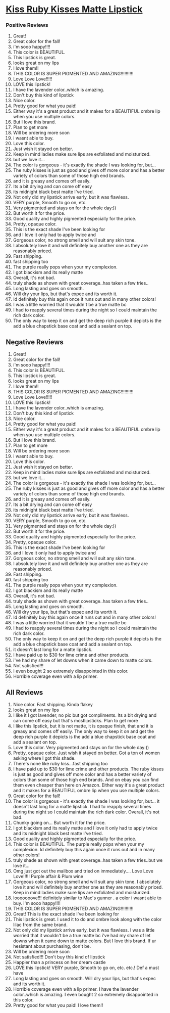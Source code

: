 # [Kiss Ruby Kisses Matte Lipstick](https://products.checkmycream.com/products/Kiss-Ruby-Kisses-Matte-Lipstick.html)

### Positive Reviews

<ol>
      <li>Great!</li>
      <li>Great color for the fall!</li>
      <li>i&#x27;m sooo happy!!!!</li>
      <li>This color is BEAUTIFUL.</li>
      <li>This lipstick is great.</li>
      <li>looks great on my lips</li>
      <li>I love them!!</li>
      <li>THIS COLOR IS SUPER PIGMENTED AND AMAZING!!!!!!!!!!</li>
      <li>Love Love Love!!!!!  </li>
      <li>LOVE this lipstick!</li>
      <li>I have the lavender color..which is amazing.</li>
      <li>Don&#x27;t buy this kind of lipstick</li>
      <li>Nice color.</li>
      <li>Pretty good for what you paid!</li>
      <li>Either way it&#x27;s a great product and it makes for a BEAUTIFUL ombre lip when you use multiple colors.</li>
      <li>But I love this brand.</li>
      <li>Plan to get more</li>
      <li>Will be ordering more soon</li>
      <li>i wasnt able to buy.</li>
      <li>Love this color.</li>
      <li>Just wish it stayed on better.</li>
      <li>Keep in mind ladies make sure lips are exfoliated and moisturized.</li>
      <li>but we love it...</li>
      <li>The color is gorgeous - it&#x27;s exactly the shade I was looking for, but...</li>
      <li>The ruby kisses is just as good and gives off more color and has a better variety of colors than some of those high end brands.</li>
      <li>and it is greasy and comes off easily.</li>
      <li>Its a bit drying and can come off easy</li>
      <li>its midnight black best matte I&#x27;ve tried.</li>
      <li>Not only did my lipstick arrive early, but it was flawless.</li>
      <li>VERY purple, Smooth to go on, etc.</li>
      <li>Very pigmented and stays on for the whole day:))</li>
      <li>But worth it for the price.</li>
      <li>Good quality and highly pigmented especially for the price.</li>
      <li>Pretty, opaque color.  </li>
      <li>This is the exact shade I&#x27;ve been looking for</li>
      <li>and I love it only had to apply twice and</li>
      <li>Gorgeous color, no strong smell and will suit any skin tone.</li>
      <li>I absolutely love it and will definitely buy another one as they are reasonably priced.</li>
      <li>Fast shipping.</li>
      <li>fast shipping too</li>
      <li>The purple really pops when your my complexion.</li>
      <li>I got blackism and its really matte</li>
      <li>Overall, it&#x27;s not bad.</li>
      <li>truly shade as shown with great coverage..has taken a few tries..</li>
      <li>Long lasting and goes on smooth.</li>
      <li>Will dry your lips, but that&#x27;s expec and its worth it.</li>
      <li>Id definitely buy this again once it runs out and in many other colors!</li>
      <li>I was a little worried that it wouldn&#x27;t be a true matte bc</li>
      <li>I had to reapply several times during the night so I could maintain the rich dark color.</li>
      <li>The only way to keep it on and get the deep rich purple it depicts is the add a blue chapstick base coat and add a sealant on top.</li>
</ol>


<h2>Negative Reviews</h2>
<ol>
<li> Great!</li>
<li> Great color for the fall!</li>
<li> i&#x27;m sooo happy!!!!</li>
<li> This color is BEAUTIFUL.</li>
<li> This lipstick is great.</li>
<li> looks great on my lips</li>
<li> I love them!!</li>
<li> THIS COLOR IS SUPER PIGMENTED AND AMAZING!!!!!!!!!!</li>
<li> Love Love Love!!!!!  </li>
<li> LOVE this lipstick!</li>
<li> I have the lavender color..which is amazing.</li>
<li> Don&#x27;t buy this kind of lipstick</li>
<li> Nice color.</li>
<li> Pretty good for what you paid!</li>
<li> Either way it&#x27;s a great product and it makes for a BEAUTIFUL ombre lip when you use multiple colors.</li>
<li> But I love this brand.</li>
<li> Plan to get more</li>
<li> Will be ordering more soon</li>
<li> i wasnt able to buy.</li>
<li> Love this color.</li>
<li> Just wish it stayed on better.</li>
<li> Keep in mind ladies make sure lips are exfoliated and moisturized.</li>
<li> but we love it...</li>
<li> The color is gorgeous - it&#x27;s exactly the shade I was looking for, but...</li>
<li> The ruby kisses is just as good and gives off more color and has a better variety of colors than some of those high end brands.</li>
<li> and it is greasy and comes off easily.</li>
<li> Its a bit drying and can come off easy</li>
<li> its midnight black best matte I&#x27;ve tried.</li>
<li> Not only did my lipstick arrive early, but it was flawless.</li>
<li> VERY purple, Smooth to go on, etc.</li>
<li> Very pigmented and stays on for the whole day:))</li>
<li> But worth it for the price.</li>
<li> Good quality and highly pigmented especially for the price.</li>
<li> Pretty, opaque color.  </li>
<li> This is the exact shade I&#x27;ve been looking for</li>
<li> and I love it only had to apply twice and</li>
<li> Gorgeous color, no strong smell and will suit any skin tone.</li>
<li> I absolutely love it and will definitely buy another one as they are reasonably priced.</li>
<li> Fast shipping.</li>
<li> fast shipping too</li>
<li> The purple really pops when your my complexion.</li>
<li> I got blackism and its really matte</li>
<li> Overall, it&#x27;s not bad.</li>
<li> truly shade as shown with great coverage..has taken a few tries..</li>
<li> Long lasting and goes on smooth.</li>
<li> Will dry your lips, but that&#x27;s expec and its worth it.</li>
<li> Id definitely buy this again once it runs out and in many other colors!</li>
<li> I was a little worried that it wouldn&#x27;t be a true matte bc</li>
<li> I had to reapply several times during the night so I could maintain the rich dark color.</li>
<li> The only way to keep it on and get the deep rich purple it depicts is the add a blue chapstick base coat and add a sealant on top.</li>
<li> it doesn&#x27;t last long for a matte lipstick.</li>
<li> I have paid up to $30 for lime crime and other products.</li>
<li> i&#x27;ve had my share of let downs when it came down to matte colors.</li>
<li> Not satisfied!!!</li>
<li> I even bought 2 so extremely disappointed in this color.</li>
<li> Horrible coverage even with a lip primer.</li>
</ol>

<h2>All Reviews</h2>

<ol>
    <li> Nice color. Fast shipping. Kinda flakey</li>
    <li> looks great on my lips</li>
    <li> I like it I got lavender, no pic but got compliments. Its a bit drying and can come off easy but that&#x27;s mostlipsticks. Plan to get more</li>
    <li> I like this lipstick, but it is not matte, it is opaque finish, that and it is greasy and comes off easily. The only way to keep it on and get the deep rich purple it depicts is the add a blue chapstick base coat and add a sealant on top.</li>
    <li> Love this color. Very pigmented and stays on for the whole day:))</li>
    <li> Pretty, opaque color.  Just wish it stayed on better. Got a ton of women asking where I got this shade.</li>
    <li> There&#x27;s none like ruby kiss...fast shipping too</li>
    <li> I have paid up to $30 for lime crime and other products. The ruby kisses is just as good and gives off more color and has a better variety of colors than some of those high end brands. And on ebay you can find them even cheaper than here on Amazon.  Either way it&#x27;s a great product and it makes for a BEAUTIFUL ombre lip when you use multiple colors.</li>
    <li> Great color for the fall!</li>
    <li> The color is gorgeous - it&#x27;s exactly the shade I was looking for, but... it doesn&#x27;t last long for a matte lipstick. I had to reapply several times during the night so I could maintain the rich dark color. Overall, it&#x27;s not bad.</li>
    <li> Chunky going on... But worth it for the price.</li>
    <li> I got blackism and its really matte and I love it only had to apply twice and its midnight black best matte I&#x27;ve tried.</li>
    <li> Good quality and highly pigmented especially for the price.</li>
    <li> This color is BEAUTIFUL. The purple really pops when your my complexion. Id definitely buy this again once it runs out and in many other colors!</li>
    <li> truly shade as shown with great coverage..has taken a few tries..but we love it...</li>
    <li> Omg just got out the mailbox and tried on immediately.... Love Love Love!!!!!  Purple affair &amp; Plum wine</li>
    <li> Gorgeous color, no strong smell and will suit any skin tone. I absolutely love it and will definitely buy another one as they are reasonably priced. Keep in mind ladies make sure lips are exfoliated and moisturized.</li>
    <li> looooooove!!! definitely similar to Mac&#x27;s gunner . a color i wasnt able to buy. i&#x27;m sooo happy!!!!</li>
    <li> THIS COLOR IS SUPER PIGMENTED AND AMAZING!!!!!!!!!!</li>
    <li> Great! This is the exact shade I&#x27;ve been looking for</li>
    <li> This lipstick is great. I used it to do and ombre look along with the color lilac from the same brand.</li>
    <li> Not only did my lipstick arrive early, but it was flawless. I was a little worried that it wouldn&#x27;t be a true matte bc i&#x27;ve had my share of let downs when it came down to matte colors. But I love this brand. If ur hesistant about purchasing, don&#x27;t be.</li>
    <li> Will be ordering more soon</li>
    <li> Not satisfied!!! Don&#x27;t buy this kind of lipstick</li>
    <li> Happier than a princess on her dream castle</li>
    <li> LOVE this lipstick! VERY purple, Smooth to go on, etc. etc.! Def a must have</li>
    <li> Long lasting and goes on smooth. Will dry your lips, but that&#x27;s expec and its worth it.</li>
    <li> Horrible coverage even with a lip primer. I have the lavender color..which is amazing. I even bought 2 so extremely disappointed in this color.</li>
    <li> Pretty good for what you paid! I love them!!</li>
</ol>




